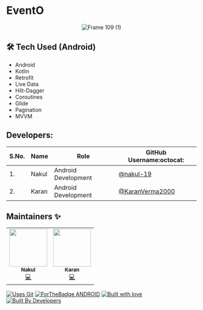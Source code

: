 # EventO
<div align="center">


![Frame 109 (1)](https://user-images.githubusercontent.com/55995914/151855843-ef758b5b-7946-40c9-ab5b-fe941b0910d1.svg)


</div>

## 🛠 Tech Used (Android)
- Android
- Kotlin
- Retrofit
- Live Data 
- Hilt-Dagger
- Coroutines
- Glide
- Pagination
- MVVM


## Developers:

| S.No. | Name | Role | GitHub Username:octocat: |
| --------------- | --------------- | --------------- | --------------- |
| 1. | Nakul | Android Development | [@nakul-19](https://github.com/nakul-19) |
| 2. | Karan | Android Development| [@KaranVerma2000](https://github.com/KaranVerma2000)  |


## Maintainers ✨

<table>
  <tbody><tr>
    <td align="center"><a href="https://github.com/nakul-19"><img alt="" src="https://avatars.githubusercontent.com/nakul-19" width="100px;"><br><sub><b>Nakul </b></sub></a><br><a href="https://github.com/nakul-19/Evento/commits/master" title="Code">💻</a></td>
    <td align="center"><a href="https://github.com/KaranVerma2000"><img alt="" src="https://avatars.githubusercontent.com/KaranVerma2000" width="100px;"><br><sub><b>Karan</b></sub></a><br><a href="https://github.com/nakul-19/Evento/commits/master" title="Code">💻</a></td>

  </tr>
</tbody></table>

[![Uses Git](https://forthebadge.com/images/badges/uses-git.svg)](https://github.com/nakul-19/Evento) 
[![ForTheBadge ANDROID](https://forthebadge.com/images/badges/built-for-android.svg)](https://github.com/nakul-19/Evento)
[![Built with love](https://forthebadge.com/images/badges/built-with-love.svg)](https://github.com/nakul-19/Evento) [![Built By Developers](https://forthebadge.com/images/badges/built-by-developers.svg)](https://github.com/nakul-19/Evento) 
